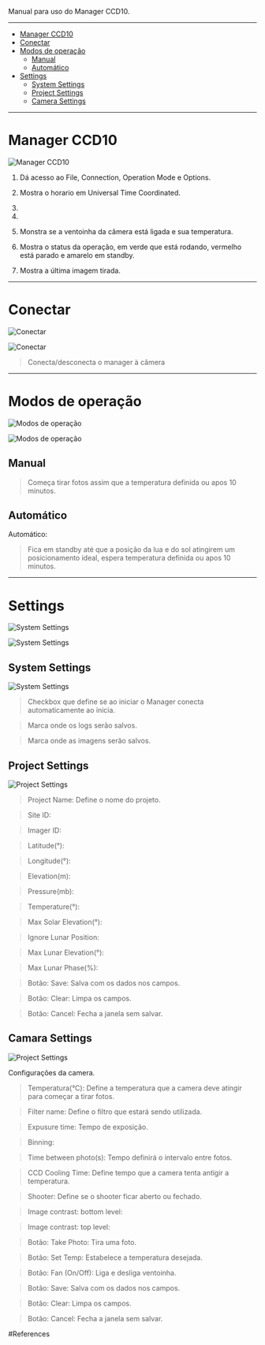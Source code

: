Manual para uso do Manager CCD10.

---

<!-- toc -->
  * [Manager CCD10](managerccd10)
  * [Conectar](#conectar)
  * [Modos de operação](#modosdeoperacao)
    * [Manual](#manual)
    * [Automático](#automatico)
  * [Settings](#systemsettings)
    * [System Settings](#systemsettings)
    * [Project Settings](#projectsettings)
    * [Camera Settings](#camerasettings)

<!-- toc stop -->

---
# Manager CCD10
![Manager CCD10](https://github.com/pliniopereira/ccd10/blob/master/doc/img/CCD_Controller_1.0.0.png)

1. Dá acesso ao File, Connection, Operation Mode e Options.

2. Mostra o horario em Universal Time Coordinated.

3. 

4.

5. Monstra se a ventoinha da câmera está ligada e sua temperatura.

6. Mostra o status da operação, em verde que está rodando, vermelho está parado e amarelo em standby.

7. Mostra a última imagem tirada.

---

# Conectar
![Conectar](https://raw.githubusercontent.com/pliniopereira/ccd10/master/doc/img/menu_conectar.png)

![Conectar](https://raw.githubusercontent.com/pliniopereira/ccd10/master/doc/img/Menu_010.png)

>Conecta/desconecta o manager à câmera

---

# Modos de operação
![Modos de operação](https://raw.githubusercontent.com/pliniopereira/ccd10/master/doc/img/menu_man_aut.png)

![Modos de operação](https://raw.githubusercontent.com/pliniopereira/ccd10/master/doc/img/Menu_011.png)

## Manual
> Começa tirar fotos assim que a temperatura definida ou apos 10 minutos.

## Automático
Automático:
> Fica em standby até que a posição da lua e do sol atingirem um posicionamento ideal, espera temperatura definida ou apos 10 minutos.


---

# Settings
![System Settings](https://raw.githubusercontent.com/pliniopereira/ccd10/master/doc/img/menu_settings.png)

![System Settings](https://raw.githubusercontent.com/pliniopereira/ccd10/master/doc/img/win_settings.png)

## System Settings
![System Settings](https://raw.githubusercontent.com/pliniopereira/ccd10/master/doc/img/System%20Settings_019.png)


> Checkbox que define se ao iniciar o Manager conecta automaticamente ao inicia.

> Marca onde os logs serão salvos.

> Marca onde as imagens serão salvos.

## Project Settings
![Project Settings](https://raw.githubusercontent.com/pliniopereira/ccd10/master/doc/img/Project%20Settings_020.png)
>Project Name: Define o nome do projeto.

>Site ID:

>Imager ID:

>Latitude(°):

>Longitude(°):

>Elevation(m):

>Pressure(mb):

>Temperature(°):

>Max Solar Elevation(°):

>Ignore Lunar Position:

>Max Lunar Elevation(°):

>Max Lunar Phase(%):

> Botão: Save: Salva com os dados nos campos.

> Botão: Clear: Limpa os campos.

> Botão: Cancel: Fecha a janela sem salvar.

## Camara Settings
![Project Settings](https://raw.githubusercontent.com/pliniopereira/ccd10/master/doc/img/Camera%20Settings_018.png)

Configurações da camera.
> Temperatura(°C): Define a temperatura que a camera deve atingir para começar a tirar fotos.

> Filter name: Define o filtro que estará sendo utilizada.

> Expusure time: Tempo de exposição.

> Binning: 

> Time between photo(s): Tempo definirá o intervalo entre fotos.

> CCD Cooling Time: Define tempo que a camera tenta antigir a temperatura.

> Shooter: Define se o shooter ficar aberto ou fechado.

> Image contrast: bottom level:

> Image contrast: top level:

> Botão: Take Photo: Tira uma foto.

> Botão: Set Temp: Estabelece a temperatura desejada.

> Botão: Fan (On/Off): Liga e desliga ventoinha.

> Botão: Save: Salva com os dados nos campos.

> Botão: Clear: Limpa os campos.

> Botão: Cancel: Fecha a janela sem salvar.


#References
###